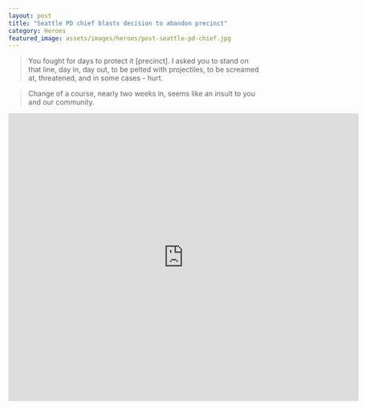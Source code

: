 ```yaml
---
layout: post
title: "Seattle PD chief blasts decision to abandon precinct"
category: Heroes
featured_image: assets/images/heroes/post-seattle-pd-chief.jpg
---
```

> You fought for days to protect it [precinct]. I asked you to stand on that line, day in, day out, to be pelted with projectiles, to be screamed at, threatened, and in some cases - hurt.

> Change of a course, nearly two weeks in, seems like an insult to you and our community.

<iframe allowfullscreen frameborder="0" width="698" height="573" scrolling="no" id="molvideoplayer" title="MailOnline Embed Player" src="https://www.dailymail.co.uk/embed/video/2190410.html"></iframe>
